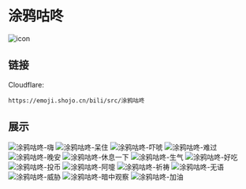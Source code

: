 # 涂鸦咕咚
![icon](https://emoji.shojo.cn/bili/src/涂鸦咕咚/icon.png)
## 链接
Cloudflare:
```
https://emoji.shojo.cn/bili/src/涂鸦咕咚
```
## 展示
![涂鸦咕咚-嗨](https://emoji.shojo.cn/bili/src/涂鸦咕咚/涂鸦咕咚-嗨.png)
![涂鸦咕咚-呆住](https://emoji.shojo.cn/bili/src/涂鸦咕咚/涂鸦咕咚-呆住.png)
![涂鸦咕咚-吓唬](https://emoji.shojo.cn/bili/src/涂鸦咕咚/涂鸦咕咚-吓唬.png)
![涂鸦咕咚-难过](https://emoji.shojo.cn/bili/src/涂鸦咕咚/涂鸦咕咚-难过.png)
![涂鸦咕咚-晚安](https://emoji.shojo.cn/bili/src/涂鸦咕咚/涂鸦咕咚-晚安.png)
![涂鸦咕咚-休息一下](https://emoji.shojo.cn/bili/src/涂鸦咕咚/涂鸦咕咚-休息一下.png)
![涂鸦咕咚-生气](https://emoji.shojo.cn/bili/src/涂鸦咕咚/涂鸦咕咚-生气.png)
![涂鸦咕咚-好吃](https://emoji.shojo.cn/bili/src/涂鸦咕咚/涂鸦咕咚-好吃.png)
![涂鸦咕咚-投币](https://emoji.shojo.cn/bili/src/涂鸦咕咚/涂鸦咕咚-投币.png)
![涂鸦咕咚-阿嚏](https://emoji.shojo.cn/bili/src/涂鸦咕咚/涂鸦咕咚-阿嚏.png)
![涂鸦咕咚-祈祷](https://emoji.shojo.cn/bili/src/涂鸦咕咚/涂鸦咕咚-祈祷.png)
![涂鸦咕咚-无语](https://emoji.shojo.cn/bili/src/涂鸦咕咚/涂鸦咕咚-无语.png)
![涂鸦咕咚-威胁](https://emoji.shojo.cn/bili/src/涂鸦咕咚/涂鸦咕咚-威胁.png)
![涂鸦咕咚-暗中观察](https://emoji.shojo.cn/bili/src/涂鸦咕咚/涂鸦咕咚-暗中观察.png)
![涂鸦咕咚-加油](https://emoji.shojo.cn/bili/src/涂鸦咕咚/涂鸦咕咚-加油.png)
